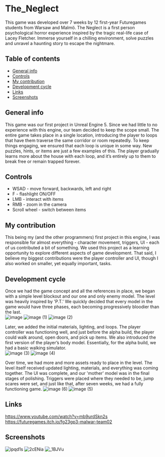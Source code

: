 # The_Neglect
This game was developed over 7 weeks by 12 first-year Futuregames students from Warsaw and Malmö. The Neglect is a first person psychological horror experience inspired by the tragic real-life case of Lacey Fletcher. Immerse yourself in a chilling environment, solve puzzles and unravel a haunting story to escape the nightmare.

## Table of contents
* [General info](#general-info)
* [Controls](#controls)
* [My contribution](#my-contribution)
* [Development cycle](#development-cycle)
* [Links](#links)
* [Screenshots](#screenshots)

## General info
This game was our first project in Unreal Engine 5. Since we had little to no experience with this engine, our team decided to keep the scope small. The entire game takes place in a single location, introducing the player to loops that have them traverse the same corridor or room repeatedly. To keep things engaging, we ensured that each loop is unique in some way. New puzzles, hints, or items are just a few examples of this. The player gradually learns more about the house with each loop, and it’s entirely up to them to break free or remain trapped forever.

## Controls
* WSAD - move forward, backwards, left and right
* F - flashlight ON/OFF
* LMB - interact with items
* RMB - zoom in the camera
* Scroll wheel - switch between items

## My contribution
This being my (and the other programmers) first project in this engine, I was responsible for almost everything - character movement, triggers, UI - each of us contributed a bit of something. We used this project as a learning opportunity to explore different aspects of game development. That said, I believe my biggest contributions were the player controller and UI, though I also worked on smaller, yet equally important, tasks.

## Development cycle
Once we had the game concept and all the references in place, we began with a simple level blockout and our one and only enemy model. The level was heavily inspired by 'P.T.' We quickly decided that every model in the game would have three phases, each becoming progressively bloodier than the last. <br>
![image](https://github.com/user-attachments/assets/9eea0e9e-653a-4fd6-a7da-794aec685db5)
![image (1)](https://github.com/user-attachments/assets/f5617821-20ad-4ffc-a2a7-8353f3b11e26)
![image (2)](https://github.com/user-attachments/assets/2972fdbc-3257-478b-a032-5f1e4f553e98)

Later, we added the initial materials, lighting, and loops. The player controller was functioning well, and just before the alpha build, the player could walk around, open doors, and pick up items. We also introduced the first version of the player’s body model. Essentially, for the alpha build, we had a basic walking simulator.<br>
![image (3)](https://github.com/user-attachments/assets/bc40bb50-815a-46de-b377-bd01bddf57de)
![image (4)](https://github.com/user-attachments/assets/35600c6a-c92f-4bb0-afaf-2720e07a6e39)

Over time, we had more and more assets ready to place in the level. The level itself received updated lighting, materials, and everything was coming together. The UI was complete, and our 'mother' model was in the final stages of polishing. Triggers were placed where they needed to be, jump scares were set, and just like that, after seven weeks, we had a fully functioning game.
![image (6)](https://github.com/user-attachments/assets/e42f732c-e764-4180-aa09-03dfe053a1df)
![image (5)](https://github.com/user-attachments/assets/7770d9dc-4790-445b-85b3-22c3c3daa463)

## Links
https://www.youtube.com/watch?v=mb9urdSkn2s <br>
https://futuregames.itch.io/fg23gp3-malwar-team02

## Screenshots
![ipqd1s](https://github.com/user-attachments/assets/e8427269-f61b-431f-8149-79c706455d50)
![2cENia](https://github.com/user-attachments/assets/865f27cd-f597-411f-9073-4220ba6d1605)
![_1BJVu](https://github.com/user-attachments/assets/45a6633c-0c9d-406c-82b3-28942f7b6ca4)
